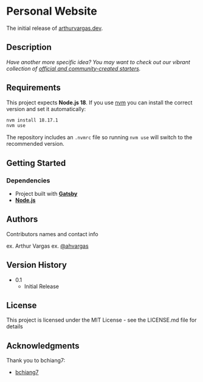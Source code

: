 # Personal Website

The initial release of [arthurvargas.dev](https://arthurvargas.dev).

## Description

_Have another more specific idea? You may want to check out our vibrant collection of [official and community-created starters](https://www.gatsbyjs.com/docs/gatsby-starters/)._ 

## Requirements

This project expects **Node.js 18**. If you use [nvm](https://github.com/nvm-sh/nvm) you can install the correct version and set it automatically:

```bash
nvm install 18.17.1
nvm use
```
The repository includes an `.nvmrc` file so running `nvm use` will switch to the recommended version.

## Getting Started

### Dependencies

* Project built with **[Gatsby](https://www.gatsbyjs.com/docs/tutorial/getting-started/part-0/#gatsby-cli)**
* **[Node.js](https://nodejs.org/en/)**

## Authors

Contributors names and contact info

ex. Arthur Vargas
ex. [@ahvargas](https://x.com/ahvargas)

## Version History

* 0.1
    * Initial Release

## License

This project is licensed under the MIT License - see the LICENSE.md file for details

## Acknowledgments
Thank you to bchiang7:
* [bchiang7](https://github.com/bchiang7/v4)